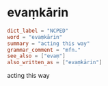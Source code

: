# evaṃkārin

``` toml
dict_label = "NCPED"
word = "evaṃkārin"
summary = "acting this way"
grammar_comment = "mfn."
see_also = ["evaṃ"]
also_written_as = ["evaṃkārin"]
```

acting this way

